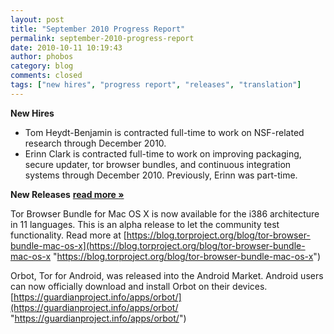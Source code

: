 ```yaml
---
layout: post
title: "September 2010 Progress Report"
permalink: september-2010-progress-report
date: 2010-10-11 10:19:43
author: phobos
category: blog
comments: closed
tags: ["new hires", "progress report", "releases", "translation"]
---
```


**New Hires**

-   Tom Heydt-Benjamin is contracted full-time to work on NSF-related research through December 2010.
-   Erinn Clark is contracted full-time to work on improving packaging, secure updater, tor browser bundles, and continuous integration systems through December 2010. Previously, Erinn was part-time.

**New Releases** [**read more »**](https://blog.torproject.org/blog/september-2010-progress-report)

Tor Browser Bundle for Mac OS X is now available for the i386 architecture in 11 languages. This is an alpha release to let the community test functionality. Read more at [https://blog.torproject.org/blog/tor-browser-bundle-mac-os-x](https://blog.torproject.org/blog/tor-browser-bundle-mac-os-x "https://blog.torproject.org/blog/tor-browser-bundle-mac-os-x")

Orbot, Tor for Android, was released into the Android Market. Android users can now officially download and install Orbot on their devices. [https://guardianproject.info/apps/orbot/](https://guardianproject.info/apps/orbot/ "https://guardianproject.info/apps/orbot/")
